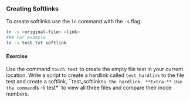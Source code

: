### Creating Softlinks
To create softlinks use the `ln` command with the `-s` flag:

~~~~bash
ln -s <original-file> <link>
### For example
ln -s test.txt softlink
~~~~

#### Exercise
Use the command `touch test` to create the empty file test in your current location. 
Write a script to create a hardlink called `test_hardlink` to the file test and create a softlink, ``test_softlink` to the hardlink.
**Extra:** Use the command `ls -li test*` to view all three files and compare their inode numbers. 
